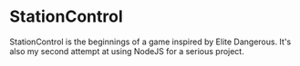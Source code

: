 # StationControl
StationControl is the beginnings of a game inspired by Elite Dangerous.
It's also my second attempt at using NodeJS for a serious project.
